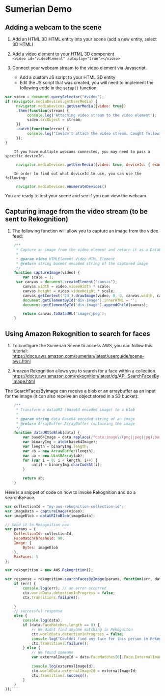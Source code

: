 # Sumerian Demo

## Adding a webcam to the scene

 1. Add an HTML 3D HTML entity into your scene (add a new entity, select 3D HTML)

 2. Add a video element to your HTML 3D component  
    ```<video id="videoElement" autoplay="true"></video>```

 3. Connect your webcam stream to the video element via Javascript.
    - Add a custom JS script to your HTML 3D entity
    - Edit the JS script that was created, you will need to implement the following code in the `setup()` function
```javascript
var video = document.querySelector("#video");
if (navigator.mediaDevices.getUserMedia) {       
     navigator.mediaDevices.getUserMedia({video: true})
     .then(function(stream) {
          console.log('Attaching video stream to the video element');
          video.srcObject = stream;
     })
     .catch(function(error) {
          console.log("Couldn't attach the video stream. Caught following error", error);
     });
}
```

        If you have multiple webcams connected, you may need to pass a specific deviceId.

```javascript
     navigator.mediaDevices.getUserMedia({video: true, deviceId: { exact: camera.deviceId }})
```

        In order to find out what deviceId to use, you can use the following:
```javascript
     navigator.mediaDevices.enumerateDevices()
```

 You are ready to test your scene and see if you can view the webcam.


 ## Capturing image from the video stream (to be sent to Rekognition)

 1. The following function will allow you to capture an image from the video feed:

```javascript
    /**
     * Capture an image from the video element and return it as a DataURL
     * 
     * @param video HTMLElement Video HTML Element
     * @return string base64 encoded string of the captured image
     */
    function captureImage(video) {
    	var scale = 1;
     var canvas = document.createElement("canvas");
    	canvas.width = video.videoWidth * scale;
    	canvas.height = video.videoHeight * scale;
    	canvas.getContext('2d').drawImage(video, 0, 0, canvas.width, canvas.height);
    	document.getElementById('div-image').innerHTML = '';
    	document.getElementById('div-image').appendChild(canvas);

    	return canvas.toDataURL('image/jpeg');
    }
```


## Using Amazon Rekognition to search for faces
 1. To configure the Sumerian Scene to access AWS, you can follow this tutorial:
 https://docs.aws.amazon.com/sumerian/latest/userguide/scene-aws.html

 2. Amazon Rekognition allows you to search for a face within a collection.  
 https://docs.aws.amazon.com/rekognition/latest/dg/API_SearchFacesByImage.html
 
 The SearchFacesByImage can receive a blob or an arraybuffer as an input for the image (it can also receive an object stored in a S3 bucket):
 
```javascript
    /**
     * Transform a dataURI (base64 encoded image) to a blob
     * 
     * @param string data Base64 encoded string of an image
     * @return ArrayBuffer ArrayBuffer containing the image
     */
    function dataURItoBlob(data) {
    	var base64Image = data.replace(/^data:image\/(png|jpeg|jpg);base64,/, '');
    	var binaryImg = atob(base64Image);
      	var length = binaryImg.length;
      	var ab = new ArrayBuffer(length);
      	var ua = new Uint8Array(ab);
      	for (var i = 0; i < length; i++) {
        	ua[i] = binaryImg.charCodeAt(i);
      	}

    	return ab;
    }
```

Here is a snippet of code on how to invoke Rekognition and do a searchByFace.

```javascript
var collectionId = "my-aws-rekognition-collection-id";
var imageData = captureImage(video);
var imageBlob = dataURItoBlob(imageData);

// Send it to Rekognition now
var params = {
    CollectionId: collectionId, 
    FaceMatchThreshold: 90, 
    Image: {
        Bytes: imageBlob
    }, 
    MaxFaces: 5
};

var rekognition = new AWS.Rekognition();

var response = rekognition.searchFacesByImage(params, function(err, data) {
    if (err) {
        console.log(err); // an error occurred
        ctx.worldData.detectionInProgress = false;	
        ctx.transitions.failure();
        
    }
    // successful response
    else {
        console.log(data);       	
        if (data.FaceMatches.length == 0) {
            // We didnt find anyone matching in Rekogniton 
            ctx.worldData.detectionInProgress = false;		
            console.log("Couldnt find any face for this person in Rekognition");
            ctx.transitions.failure();
        } else {
            // We found someone
            var externalImageId = data.FaceMatches[0].Face.ExternalImageId.toLowerCase();
            
            console.log(externalImageId);
            ctx.worldData.externalImageId = externalImageId;
            ctx.transitions.success();
        }
    }
});```
